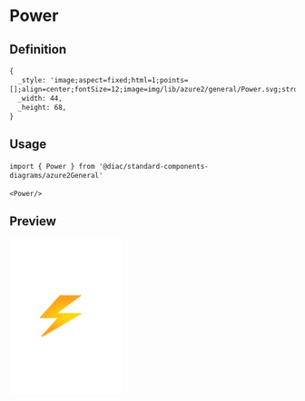 # Power

## Definition

```
{
  _style: 'image;aspect=fixed;html=1;points=[];align=center;fontSize=12;image=img/lib/azure2/general/Power.svg;strokeColor=none;',
  _width: 44,
  _height: 68,
}
```

## Usage

```
import { Power } from '@diac/standard-components-diagrams/azure2General'

<Power/>
```

## Preview

<img src="./power.png" width="200"/>
